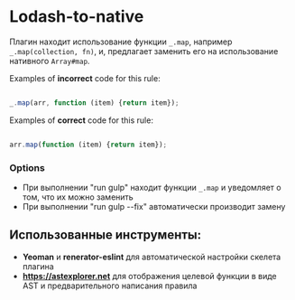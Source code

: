 # Lodash-to-native

Плагин находит использование функции `_.map`, например `_.map(collection, fn)`, и, предлагает заменить его на использование нативного `Array#map`.

Examples of **incorrect** code for this rule:

```js

_.map(arr, function (item) {return item});

```

Examples of **correct** code for this rule:

```js

arr.map(function (item) {return item});

```

### Options

- При выполнении "run gulp" находит функции `_.map` и уведомляет о том, что их можно заменить
- При выполнении "run gulp --fix" автоматически производит замену

## Использованные инструменты:

- **Yeoman** и **renerator-eslint** для автоматической настройки скелета плагина
- **https://astexplorer.net** для отображения целевой функции в виде AST и предварительного написания правила
